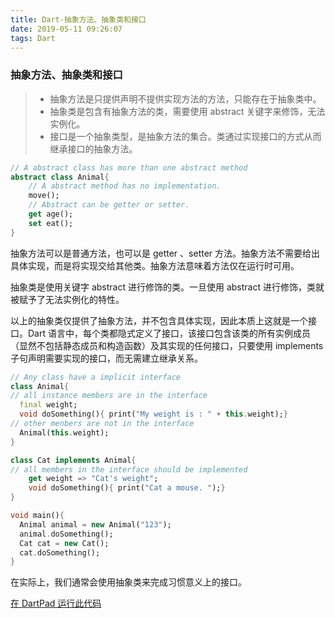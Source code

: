 ```yaml
---
title: Dart-抽象方法、抽象类和接口
date: 2019-05-11 09:26:07
tags: Dart
---
```




### 抽象方法、抽象类和接口

> - 抽象方法是只提供声明不提供实现方法的方法，只能存在于抽象类中。
> - 抽象类是包含有抽象方法的类，需要使用 abstract 关键字来修饰，无法实例化。
> - 接口是一个抽象类型，是抽象方法的集合。类通过实现接口的方式从而继承接口的抽象方法。

<!--more-->

```dart
// A abstract class has more than one abstract method
abstract class Animal{
    // A abstract method has no implementation. 
    move();
    // Abstract can be getter or setter. 
    get age();
    set eat();
}
```

抽象方法可以是普通方法，也可以是 getter 、setter 方法。抽象方法不需要给出具体实现，而是将实现交给其他类。抽象方法意味着方法仅在运行时可用。

抽象类是使用关键字 abstract 进行修饰的类。一旦使用 abstract 进行修饰，类就被赋予了无法实例化的特性。

以上的抽象类仅提供了抽象方法，并不包含具体实现，因此本质上这就是一个接口。Dart 语言中，每个类都隐式定义了接口，该接口包含该类的所有实例成员（显然不包括静态成员和构造函数）及其实现的任何接口，只要使用 implements 子句声明需要实现的接口，而无需建立继承关系。

```dart
// Any class have a implicit interface
class Animal{
// all instance members are in the interface
  final weight;
  void doSomething(){ print("My weight is : " + this.weight);}
// other menbers are not in the interface
  Animal(this.weight);
}

class Cat implements Animal{
// all members in the interface should be implemented
    get weight => "Cat's weight";
    void doSomething(){ print("Cat a mouse. ");}
}

void main(){
  Animal animal = new Animal("123");
  animal.doSomething();
  Cat cat = new Cat();
  cat.doSomething();
}
```

在实际上，我们通常会使用抽象类来完成习惯意义上的接口。

[在 DartPad 运行此代码](<https://dartpad.dartlang.org/0f918428f5f7a3b5aa81f785bcf1d0cc>)

